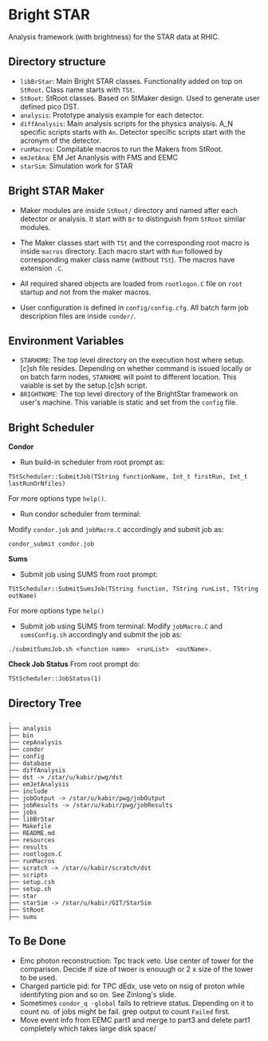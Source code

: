 Bright STAR
============

Analysis framework (with brightness) for the STAR data at RHIC.

Directory structure
--------------------

- `libBrStar`: Main Bright STAR classes. Functionality added on top on `StRoot`. Class name starts with `TSt`.
- `StRoot`: StRoot classes. Based on StMaker design. Used to generate user defined pico DST.
- `analysis`: Prototype analysis example for each detector.
- `diffAnalysis`: Main analysis scripts for the physics analysis. A_N specific scripts starts with `An`. Detector specific scripts start with the acronym of the detector.
- `runMacros`: Compilable macros to run the Makers from StRoot.
- `emJetAna`: EM Jet Ananlysis with FMS and EEMC
- `starSim`: Simulation work for STAR

Bright STAR Maker
----------------------
- Maker modules are inside `StRoot/` directory and named after each detector or analysis. It start with `Br` to distinguish from `StRoot` similar modules.

- The Maker classes start with `TSt` and the corresponding root macro is inside `macros` directory. Each macro start with `Run` followed by corresponding maker class name (without `TSt`). The macros have extension `.C`.

- All required shared objects are loaded from `rootlogon.C` file on `root` startup and not from the maker macros.

- User configuration is defined in `config/config.cfg`. All batch farm job description files are inside `condor/`.

Environment Variables
--------------------------

- `STARHOME`: The top level directory on the execution host where setup.[c]sh file resides. Depending on whether command is issued locally or on batch farm nodes, `STARHOME` will point to different location. This vaiable is set by the setup.[c]sh script.
- `BRIGHTHOME`: The top level directory of the BrightStar framework on user's machine. This variable is static and set from the `config` file. 


Bright Scheduler
-------------------

**Condor**
- Run build-in scheduler from root prompt as:
```
TStScheduler::SubmitJob(TString functionName, Int_t firstRun, Int_t lastRunOrNfiles)
```
For more options type `help()`.

- Run condor scheduler from terminal:

Modify `condor.job` and `jobMacro.C` accordingly and submit job as:
```
condor_submit condor.job
```

**Sums**
- Submit job using SUMS from root prompt:

```
TStScheduler::SubmitSumsJob(TString function, TString runList, TString outName)
```
For more options type `help()`

- Submit job using SUMS from terminal:
Modify `jobMacro.C` and `sumsConfig.sh` accordingly and submit the job as:

```
./submitSumsJob.sh <function name>  <runList>  <outName>. 
```

**Check Job Status**
From root prompt do:
```
TStScheduler::JobStatus(1)
```

Directory Tree
------------------
```
.
├── analysis
├── bin
├── cepAnalysis
├── condor
├── config
├── database
├── diffAnalysis
├── dst -> /star/u/kabir/pwg/dst
├── emJetAnalysis
├── include
├── jobOutput -> /star/u/kabir/pwg/jobOutput
├── jobResults -> /star/u/kabir/pwg/jobResults
├── jobs
├── libBrStar
├── Makefile
├── README.md
├── resources
├── results
├── rootlogon.C
├── runMacros
├── scratch -> /star/u/kabir/scratch/dst
├── scripts
├── setup.csh
├── setup.sh
├── star
├── starSim -> /star/u/kabir/GIT/StarSim
├── StRoot
├── sums
```


To Be Done
-----------

- Emc photon reconstruction: Tpc track veto. Use center of tower for the comparison. Decide if size of twoer is enouugh or 2 x size of the tower to be used.
- Charged particle pid: for TPC dEdx, use veto on nsig of proton while identifyting pion and so on. See Zinlong's slide.
- Sometimes `condor_q -global` fails to retrieve status. Depending on it to count no. of jobs might be fail. grep output to count `Failed` first.
- Move event info from EEMC part1 and merge to part3 and delete part1 completely which takes large disk space/





